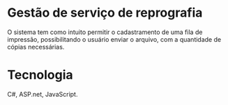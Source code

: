 # Gestão de serviço de reprografia  
O sistema tem como intuito permitir o cadastramento de uma fila de impressão, possibilitando o usuário enviar o arquivo, com a quantidade de cópias necessárias.  

# Tecnologia  
C#, ASP.net, JavaScript.  
